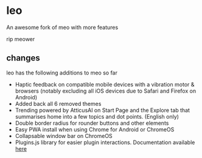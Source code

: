 # leo
An awesome fork of meo with more features

rip meower

## changes
leo has the following additions to meo so far

- Haptic feedback on compatible mobile devices with a vibration motor & browsers (notably excluding all iOS devices due to Safari and Firefox on Android)
- Added back all 6 removed themes
- Trending powered by AtticusAI on Start Page and the Explore tab that summarises home into a few topics and dot points. (English only)
- Double border radius for rounder buttons and other elements
- Easy PWA install when using Chrome for Android or ChromeOS
- Collapsable window bar on ChromeOS
- Plugins.js library for easier plugin interactions. Documentation available [here](https://github.com/JoshAtticus/leo/wiki/Plugins.js-Documentation)

